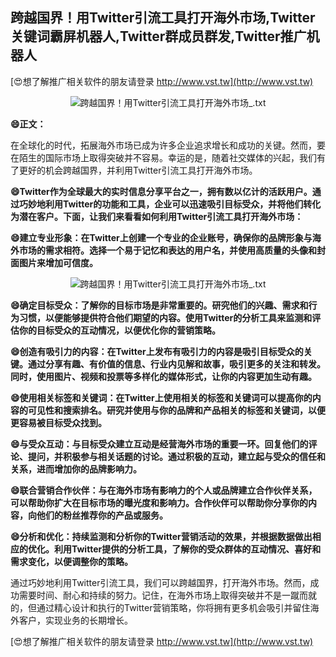 ## **跨越国界！用Twitter引流工具打开海外市场,Twitter关键词霸屏机器人,Twitter群成员群发,Twitter推广机器人**

[😍想了解推广相关软件的朋友请登录 http://www.vst.tw](http://www.vst.tw)

 <center><img src="https://vst.tw/MP4/tuiguang/png/4.png" alt="跨越国界！用Twitter引流工具打开海外市场_.txt"></center>

**😄正文：**

在全球化的时代，拓展海外市场已成为许多企业追求增长和成功的关键。然而，要在陌生的国际市场上取得突破并不容易。幸运的是，随着社交媒体的兴起，我们有了更好的机会跨越国界，并利用Twitter引流工具打开海外市场。

**😄Twitter作为全球最大的实时信息分享平台之一，拥有数以亿计的活跃用户。通过巧妙地利用Twitter的功能和工具，企业可以迅速吸引目标受众，并将他们转化为潜在客户。下面，让我们来看看如何利用Twitter引流工具打开海外市场：**

**😄建立专业形象：在Twitter上创建一个专业的企业账号，确保你的品牌形象与海外市场的需求相符。选择一个易于记忆和表达的用户名，并使用高质量的头像和封面图片来增加可信度。**

 <center><img src="https://vst.tw/MP4/tuiguang/png/4.png" alt="跨越国界！用Twitter引流工具打开海外市场_.txt"></center>

**😄确定目标受众：了解你的目标市场是非常重要的。研究他们的兴趣、需求和行为习惯，以便能够提供符合他们期望的内容。使用Twitter的分析工具来监测和评估你的目标受众的互动情况，以便优化你的营销策略。**

**😄创造有吸引力的内容：在Twitter上发布有吸引力的内容是吸引目标受众的关键。通过分享有趣、有价值的信息、行业内见解和故事，吸引更多的关注和转发。同时，使用图片、视频和投票等多样化的媒体形式，让你的内容更加生动有趣。**

**😄使用相关标签和关键词：在Twitter上使用相关的标签和关键词可以提高你的内容的可见性和搜索排名。研究并使用与你的品牌和产品相关的标签和关键词，以便更容易被目标受众找到。**

**😄与受众互动：与目标受众建立互动是经营海外市场的重要一环。回复他们的评论、提问，并积极参与相关话题的讨论。通过积极的互动，建立起与受众的信任和关系，进而增加你的品牌影响力。**

**😄联合营销合作伙伴：与在海外市场有影响力的个人或品牌建立合作伙伴关系，可以帮助你扩大在目标市场的曝光度和影响力。合作伙伴可以帮助你分享你的内容，向他们的粉丝推荐你的产品或服务。**

**😄分析和优化：持续监测和分析你的Twitter营销活动的效果，并根据数据做出相应的优化。利用Twitter提供的分析工具，了解你的受众群体的互动情况、喜好和需求变化，以便调整你的策略。**

通过巧妙地利用Twitter引流工具，我们可以跨越国界，打开海外市场。然而，成功需要时间、耐心和持续的努力。记住，在海外市场上取得突破并不是一蹴而就的，但通过精心设计和执行的Twitter营销策略，你将拥有更多机会吸引并留住海外客户，实现业务的长期增长。

[😍想了解推广相关软件的朋友请登录 http://www.vst.tw](http://www.vst.tw)



